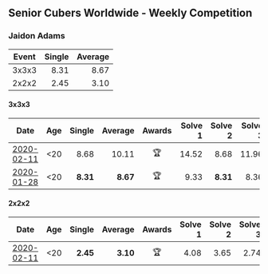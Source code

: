 ## Senior Cubers Worldwide - Weekly Competition
### Jaidon Adams

| Event | Single | Average |
| -- | --: | --: |
| 3x3x3 | 8.31 | 8.67 |
| 2x2x2 | 2.45 | 3.10 |

#### 3x3x3

| Date | Age | Single | Average | Awards | Solve 1 | Solve 2 | Solve 3 | Solve 4 | Solve 5 | Video |
| :--: | :--: | --: | --: | :--: | --: | --: | --: | --: | --: | :-- |
| [2020-02-11](../3x3x3/results/2020-02-11.md) | <20 | 8.68 | 10.11 | 🏆 | 14.52 | 8.68 | 11.96 | 9.40 | 8.97 | [Link](https://www.facebook.com/events/616423959107229/permalink/620704625345829/) |
| [2020-01-28](../3x3x3/results/2020-01-28.md) | <20 | **8.31** | **8.67** | 🏆 | 9.33 | **8.31** | 8.36 | - | - | [Link](https://www.facebook.com/jaidon.adams.1/videos/2562434104083122/) |


#### 2x2x2

| Date | Age | Single | Average | Awards | Solve 1 | Solve 2 | Solve 3 | Solve 4 | Solve 5 | Video |
| :--: | :--: | --: | --: | :--: | --: | --: | --: | --: | --: | :-- |
| [2020-02-11](../2x2x2/results/2020-02-11.md) | <20 | **2.45** | **3.10** | 🏆 | 4.08 | 3.65 | 2.74 | 2.91 | **2.45** | [Link](https://www.facebook.com/events/176704156956327/permalink/180633799896696/) |


<!-- Global site tag (gtag.js) - Google Analytics -->
<script async src="https://www.googletagmanager.com/gtag/js?id=UA-86348435-3"></script>
<script>window.dataLayer = window.dataLayer || []; function gtag() {dataLayer.push(arguments);} gtag('js', new Date()); gtag('config', 'UA-86348435-3');</script>
